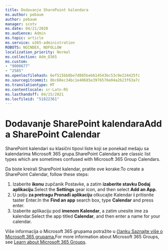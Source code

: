 ```yaml
---
title: Dodavanje SharePoint kalendara
ms.author: pebaum
author: pebaum
manager: scotv
ms.date: 04/21/2020
ms.audience: Admin
ms.topic: article
ms.service: o365-administration
ROBOTS: NOINDEX, NOFOLLOW
localization_priority: Normal
ms.collection: Adm_O365
ms.custom:
- "9000677"
- "2585"
ms.openlocfilehash: 6ef515bb8be7d085beb614543bc53c9e224425fc
ms.sourcegitcommit: 8bc60ec34bc1e40685e3976576e04a2623f63a7c
ms.translationtype: MT
ms.contentlocale: sr-Latn-RS
ms.lasthandoff: 04/15/2021
ms.locfileid: "51822361"
---
```

# <a name="add-a-sharepoint-calendar"></a><span data-ttu-id="0d6e4-102">Dodavanje SharePoint kalendara</span><span class="sxs-lookup"><span data-stu-id="0d6e4-102">Add a SharePoint Calendar</span></span>

<span data-ttu-id="0d6e4-103">SharePoint kalendari su klasični tipovi liste koji se ponekad mešaju sa kalendarima Microsoft 365 grupa.</span><span class="sxs-lookup"><span data-stu-id="0d6e4-103">SharePoint Calendars are classic list types which are sometimes confused with Microsoft 365 Group Calendars.</span></span>
 
<span data-ttu-id="0d6e4-104">Da biste kreirali SharePoint kalendar, pratite ove korake:</span><span class="sxs-lookup"><span data-stu-id="0d6e4-104">To create a SharePoint Calendar, follow these steps:</span></span>
 
1.  <span data-ttu-id="0d6e4-105">Izaberite **ikonu** zupčanik Postavke, a zatim **izaberite stavku Dodaj aplikaciju**.</span><span class="sxs-lookup"><span data-stu-id="0d6e4-105">Select the **Settings** gear icon, and then select **Add an App**.</span></span>
2.  <span data-ttu-id="0d6e4-106">U polju **za pretragu Pronađi aplikaciju** otkucajte Kalendar **i** pritisnite taster Enter.</span><span class="sxs-lookup"><span data-stu-id="0d6e4-106">In the **Find an app** search box, type **Calendar** and press enter.</span></span>
3.  <span data-ttu-id="0d6e4-107">Izaberite aplikaciju pod **imenom Kalendar**, a zatim unesite ime za kalendar.</span><span class="sxs-lookup"><span data-stu-id="0d6e4-107">Select the app titled **Calendar**, and then enter a name for your calendar.</span></span>

<span data-ttu-id="0d6e4-108">Više informacija o Microsoft 365 grupama potražite u [članku Saznajte više o Microsoft 365 grupama.](https://support.office.com/article/Learn-about-Office-365-groups-b565caa1-5c40-40ef-9915-60fdb2d97fa2)</span><span class="sxs-lookup"><span data-stu-id="0d6e4-108">For more information about Microsoft 365 Groups, see [Learn about Microsoft 365 Groups](https://support.office.com/article/Learn-about-Office-365-groups-b565caa1-5c40-40ef-9915-60fdb2d97fa2).</span></span>

